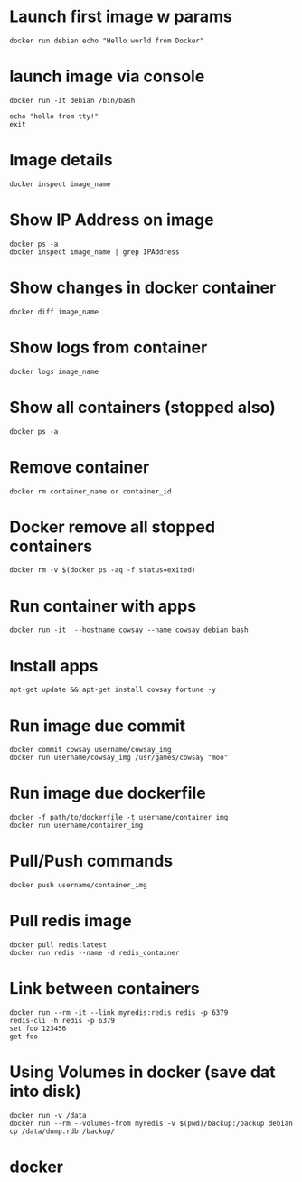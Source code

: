 # Launch first image w params
```shell
docker run debian echo "Hello world from Docker"
```

# launch image via console
```shell
docker run -it debian /bin/bash
```
```shell
echo "hello from tty!"
exit
```
# Image details
```shell
docker inspect image_name
```

# Show IP Address on image
```shell
docker ps -a 
docker inspect image_name | grep IPAddress 
```

# Show changes in docker container
```shell
docker diff image_name
```

# Show logs from container
```shell
docker logs image_name
```

# Show all containers (stopped also)
```shell
docker ps -a
```

# Remove container
```shell
docker rm container_name or container_id
```

# Docker remove all stopped containers
```shell
docker rm -v $(docker ps -aq -f status=exited) 
```

# Run container with apps
```shell
docker run -it  --hostname cowsay --name cowsay debian bash
```
# Install apps
```shell
apt-get update && apt-get install cowsay fortune -y
```
# Run image due commit
```shell
docker commit cowsay username/cowsay_img
docker run username/cowsay_img /usr/games/cowsay "moo"
```

# Run image due dockerfile
```shell
docker -f path/to/dockerfile -t username/container_img
docker run username/container_img
```

# Pull/Push commands

```shell
docker push username/container_img
```

# Pull redis image
```shell
docker pull redis:latest
docker run redis --name -d redis_container
```

# Link between containers
```shell
docker run --rm -it --link myredis:redis redis -p 6379
redis-cli -h redis -p 6379
set foo 123456
get foo
```

# Using Volumes in docker (save dat into disk)
```shell
docker run -v /data 
docker run --rm --volumes-from myredis -v $(pwd)/backup:/backup debian cp /data/dump.rdb /backup/
```

# docker 